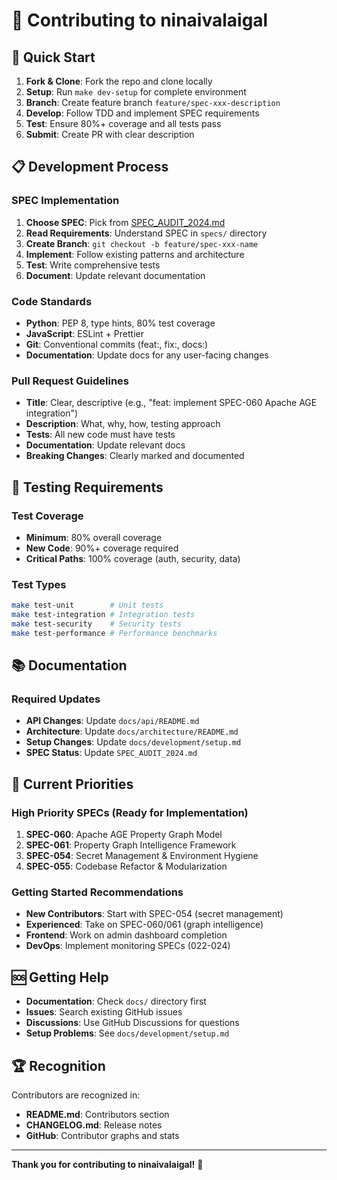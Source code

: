 # 🤝 Contributing to ninaivalaigal

## 🎯 Quick Start

1. **Fork & Clone**: Fork the repo and clone locally
2. **Setup**: Run `make dev-setup` for complete environment
3. **Branch**: Create feature branch `feature/spec-xxx-description`
4. **Develop**: Follow TDD and implement SPEC requirements
5. **Test**: Ensure 80%+ coverage and all tests pass
6. **Submit**: Create PR with clear description

## 📋 Development Process

### SPEC Implementation
1. **Choose SPEC**: Pick from [SPEC_AUDIT_2024.md](SPEC_AUDIT_2024.md)
2. **Read Requirements**: Understand SPEC in `specs/` directory
3. **Create Branch**: `git checkout -b feature/spec-xxx-name`
4. **Implement**: Follow existing patterns and architecture
5. **Test**: Write comprehensive tests
6. **Document**: Update relevant documentation

### Code Standards
- **Python**: PEP 8, type hints, 80% test coverage
- **JavaScript**: ESLint + Prettier
- **Git**: Conventional commits (feat:, fix:, docs:)
- **Documentation**: Update docs for any user-facing changes

### Pull Request Guidelines
- **Title**: Clear, descriptive (e.g., "feat: implement SPEC-060 Apache AGE integration")
- **Description**: What, why, how, testing approach
- **Tests**: All new code must have tests
- **Documentation**: Update relevant docs
- **Breaking Changes**: Clearly marked and documented

## 🧪 Testing Requirements

### Test Coverage
- **Minimum**: 80% overall coverage
- **New Code**: 90%+ coverage required
- **Critical Paths**: 100% coverage (auth, security, data)

### Test Types
```bash
make test-unit        # Unit tests
make test-integration # Integration tests
make test-security    # Security tests
make test-performance # Performance benchmarks
```

## 📚 Documentation

### Required Updates
- **API Changes**: Update `docs/api/README.md`
- **Architecture**: Update `docs/architecture/README.md`
- **Setup Changes**: Update `docs/development/setup.md`
- **SPEC Status**: Update `SPEC_AUDIT_2024.md`

## 🎯 Current Priorities

### High Priority SPECs (Ready for Implementation)
1. **SPEC-060**: Apache AGE Property Graph Model
2. **SPEC-061**: Property Graph Intelligence Framework
3. **SPEC-054**: Secret Management & Environment Hygiene
4. **SPEC-055**: Codebase Refactor & Modularization

### Getting Started Recommendations
- **New Contributors**: Start with SPEC-054 (secret management)
- **Experienced**: Take on SPEC-060/061 (graph intelligence)
- **Frontend**: Work on admin dashboard completion
- **DevOps**: Implement monitoring SPECs (022-024)

## 🆘 Getting Help

- **Documentation**: Check `docs/` directory first
- **Issues**: Search existing GitHub issues
- **Discussions**: Use GitHub Discussions for questions
- **Setup Problems**: See `docs/development/setup.md`

## 🏆 Recognition

Contributors are recognized in:
- **README.md**: Contributors section
- **CHANGELOG.md**: Release notes
- **GitHub**: Contributor graphs and stats

---

**Thank you for contributing to ninaivalaigal!** 🚀
